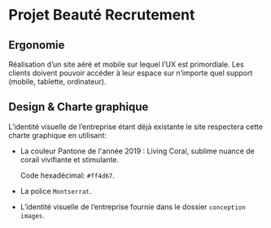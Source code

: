 # Projet Beauté Recrutement

## Ergonomie

Réalisation d’un site aéré et mobile sur lequel l’UX est primordiale.
Les clients doivent pouvoir accéder à leur espace sur n’importe quel support (mobile, tablette, ordinateur).

## Design & Charte graphique

L’identité visuelle de l’entreprise étant déjà existante le site respectera cette charte graphique en utilisant:

- La couleur Pantone de l'année 2019 : Living Coral, sublime nuance de corail vivifiante et stimulante.
  
  Code hexadécimal: `#ff4d67`.

- La police `Montserrat`.

- L’identité visuelle de l’entreprise fournie dans le dossier `conception` `images`. 
